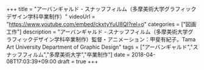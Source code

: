 +++
title =  "アーバンギャルド - スナッフフィルム（多摩美術大学グラフィックデザイン学科卒業制作）"
videoUrl = "https://www.youtube.com/embed/ckxtyYuU8QI?rel=o"
categories = ["図画工作"]
description = "アーバンギャルド - スナッフフィルム（多摩美術大学グラフィックデザイン学科卒業制作）監督・アニメーション：甲斐有紀子。Tama Art University Department of Graphic Design"
tags = ["アーバンギャルド","スナッフフィルム","多摩美術大学","卒業制作"]
date = 2018-04-08T17:03:39+09:00
draft = true
+++

